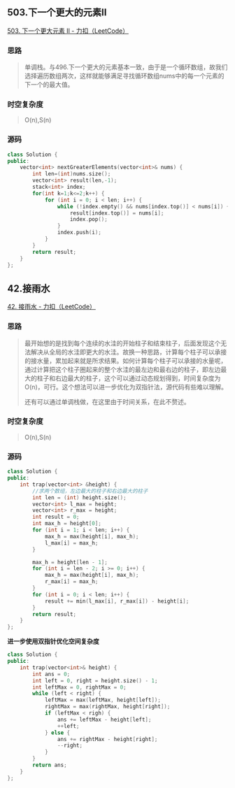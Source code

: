 ## 503.下一个更大的元素II

[503. 下一个更大元素 II - 力扣（LeetCode）](https://leetcode.cn/problems/next-greater-element-ii/description/)

### 思路

> 单调栈。与496.下一个更大的元素基本一致，由于是一个循环数组，故我们选择遍历数组两次，这样就能够满足寻找循环数组nums中的每一个元素的下一个的最大值。

### 时空复杂度

> O(n),S(n)

### 源码

```C++
class Solution {
public:
    vector<int> nextGreaterElements(vector<int>& nums) {
        int len=(int)nums.size();
        vector<int> result(len,-1);
        stack<int> index;
        for(int k=1;k<=2;k++) {
            for (int i = 0; i < len; i++) {
                while (!index.empty() && nums[index.top()] < nums[i]) {
                    result[index.top()] = nums[i];
                    index.pop();
                }
                index.push(i);
            }
        }
        return result;
    }
};
```

## 42.接雨水

[42. 接雨水 - 力扣（LeetCode）](https://leetcode.cn/problems/trapping-rain-water/description/)

### 思路

> 最开始想的是找到每个连续的水洼的开始柱子和结束柱子，后面发现这个无法解决从全局的水洼即更大的水洼。故换一种思路，计算每个柱子可以承接的接水量，累加起来就是所求结果。如何计算每个柱子可以承接的水量呢，通过计算把这个柱子圈起来的整个水洼的最左边和最右边的柱子，即左边最大的柱子和右边最大的柱子，这个可以通过动态规划得到，时间复杂度为O(n)，可行。这个想法可以进一步优化为双指针法，源代码有些难以理解。
>
> 还有可以通过单调栈做，在这里由于时间关系，在此不赘述。

### 时空复杂度

> O(n),S(n)

### 源码

```C++
class Solution {
public:
    int trap(vector<int> &height) {
        //求两个数组，左边最大的柱子和右边最大的柱子
        int len = (int) height.size();
        vector<int> l_max = height;
        vector<int> r_max = height;
        int result = 0;
        int max_h = height[0];
        for (int i = 1; i < len; i++) {
            max_h = max(height[i], max_h);
            l_max[i] = max_h;
        }

        max_h = height[len - 1];
        for (int i = len - 2; i >= 0; i++) {
            max_h = max(height[i], max_h);
            r_max[i] = max_h;
        }
        for (int i = 0; i < len; i++) {
            result += min(l_max[i], r_max[i]) - height[i];
        }
        return result;
    }
};
```

**进一步使用双指针优化空间复杂度**

```C++
class Solution {
public:
    int trap(vector<int>& height) {
        int ans = 0;
        int left = 0, right = height.size() - 1;
        int leftMax = 0, rightMax = 0;
        while (left < right) {
            leftMax = max(leftMax, height[left]);
            rightMax = max(rightMax, height[right]);
            if (leftMax < righ) {
                ans += leftMax - height[left];
                ++left;
            } else {
                ans += rightMax - height[right];
                --right;
            }
        }
        return ans;
    }
};
```

